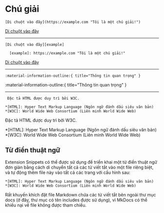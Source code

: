 # Chú giải


```
[Di chuột vào đây](https://example.com "Tôi là một chú giải!")
``` 

[Di chuột vào đây](https://example.com "Tôi là một chú giải!")

***

```
[Di chuột vào đây][example]

  [example]: https://example.com "Tôi là một chú giải!"
```

[Di chuột vào đây][example]

  [example]: https://example.com "Tôi là một chú giải!"

***

``` 
:material-information-outline:{ title="Thông tin quan trọng" }
```
:material-information-outline:{ title="Thông tin quan trọng" }

***

```
 Đặc tả HTML được duy trì bởi W3C.

*[HTML]: Hyper Text Markup Language (Ngôn ngữ đánh dấu siêu văn bản)
*[W3C]: World Wide Web Consortium (Liên minh World Wide Web)
```

 Đặc tả HTML được duy trì bởi W3C.

*[HTML]: Hyper Text Markup Language (Ngôn ngữ đánh dấu siêu văn bản)
*[W3C]: World Wide Web Consortium (Liên minh World Wide Web)

## Từ điển thuật ngữ

Extension Snippets có thể được sử dụng để triển khai một từ điển thuật ngữ đơn giản bằng cách di chuyển tất cả các từ viết tắt vào một file riêng biệt, và tự động thêm file này vào tất cả các trang với cấu hình sau:

```title="includes/abbreviations.md"
*[HTML]: Hyper Text Markup Language (Ngôn ngữ đánh dấu siêu văn bản)
*[W3C]: World Wide Web Consortium (Liên minh World Wide Web)
```

Rất khuyến khích đặt file Markdown chứa các từ viết tắt bên ngoài thư mục docs (ở đây, thư mục có tên includes được sử dụng), vì MkDocs có thể khiếu nại về file không được tham chiếu. 